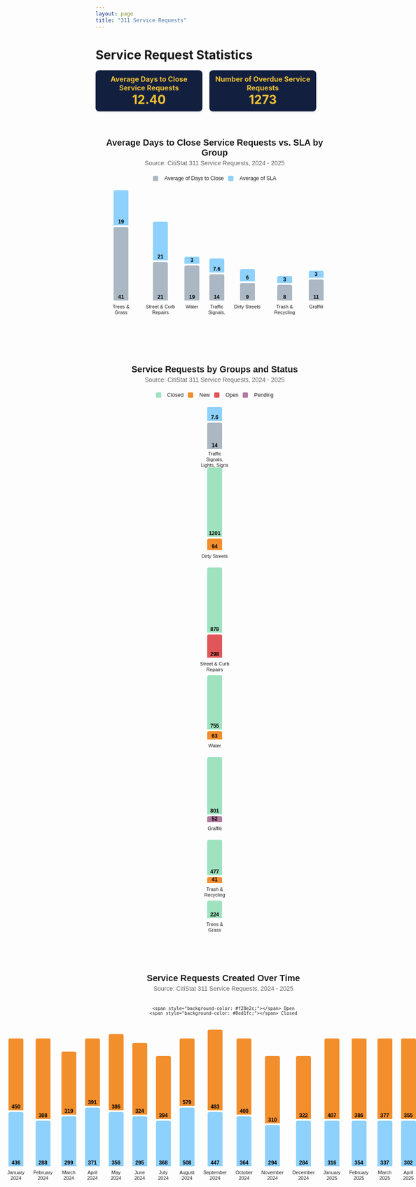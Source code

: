 ```yaml
---
layout: page
title: "311 Service Requests"
---
```


# Service Request Statistics

<b></b>
<b></b>

<!-- Stat Boxes -->
<div style="display: flex; gap: 16px; justify-content: center; align-items: stretch;">
  <div style="background-color: #121f3f; padding: 10px; border-radius: 8px; width: 250px; text-align: center; box-shadow: 0 2px 4px rgba(0,0,0,0.1);">
    <div style="color: #f1c232; font-weight: bold; font-size: 16px;">Average Days to Close Service Requests</div>
    <div style="color: #f1c232; font-weight: bold; font-size: 28px;">12.40</div>
  </div>
  <div style="background-color: #121f3f; padding: 10px; border-radius: 8px; width: 250px; text-align: center; box-shadow: 0 2px 4px rgba(0,0,0,0.1);">
    <div style="color: #f1c232; font-weight: bold; font-size: 16px;">Number of Overdue Service Requests</div>
    <div style="color: #f1c232; font-weight: bold; font-size: 28px;">1273</div>
  </div>
</div>

<style>
/* General Layout */
.bar-chart {
  max-width: 900px;
  margin: 40px auto;
  padding: 20px;
  font-family: sans-serif;
  display: block;
  text-align: center;
}
.chart-title {
  text-align: center;
  font-size: 20px;
  font-weight: bold;
  margin-bottom: 4px;
}
.chart-subtitle {
  text-align: center;
  font-size: 14px;
  color: #666;
  margin-bottom: 20px;
}
.chart-legend {
  display: flex;
  justify-content: center;
  align-items: center;
  font-size: 12px;
  margin-bottom: 20px;
  gap: 10px;
}
.chart-legend span {
  display: inline-block;
  width: 12px;
  height: 12px;
  border-radius: 2px;
  margin-right: 4px;
}

/* Bar Area */
.bar-container {
  display: flex;
  align-items: flex-end;
  gap: 20px;
  overflow-x: auto;
  padding-bottom: 30px;
}
.bar-group {
  display: flex;
  flex-direction: column;
  align-items: center;
  gap: 4px;
}

/* Bar and Labels */
.bar {
  width: 30px;
  display: flex;
  align-items: flex-end;
  justify-content: center;
  font-size: 12px;
  font-weight: bold;
  color: #000;
  border-radius: 4px 4px 0 0;
  padding: 2px;
  line-height: 1;
}
.bar-name {
  margin-top: 4px;
  font-size: 11px;
  text-align: center;
  max-width: 70px;
  line-height: 13px;
  height: 28px; /* Fixed height for alignment */
  white-space: normal;
  overflow: hidden;
}
.bar-label {
  margin-top: 6px;
  font-size: 11px;
  text-align: center;
  max-width: 70px;
  line-height: 1.2;
  height: 28px; /* Fix height to prevent pushing bars */
  display: flex;
  align-items: center;
  justify-content: center;
  flex-direction: column;
  white-space: normal;
}


/* Bar Colors */
.close-bar { background-color: #abb8c3; }
.sla-bar { background-color: #8ed1fc; }
.closed { background-color: #9FE2BF; }
.new { background-color: #f28e2c; }
.open { background-color: #e15759; }
.pending { background-color: #b07aa1; }
</style>

<!-- Chart 1: Average vs SLA -->
<div class="bar-chart" style="margin-left: auto; margin-right: auto;">
  <div class="chart-title">Average Days to Close Service Requests vs. SLA by Group</div>
  <div class="chart-subtitle">Source: CitiStat 311 Service Requests, 2024 - 2025</div>
  <div class="chart-legend">
    <span style="background-color: #abb8c3;"></span> Average of Days to Close
    <span style="background-color: #8ed1fc;"></span> Average of SLA
  </div>
  <div class="bar-container">
    <div class="bar-group">
      <div class="bar sla-bar" style="height: 76px;">19</div>
      <div class="bar close-bar" style="height: 164px;">41</div>
      <div class="bar-name">Trees & Grass</div>
    </div>
    <div class="bar-group">
      <div class="bar sla-bar" style="height: 84px;">21</div>
      <div class="bar close-bar" style="height: 84px;">21</div>
      <div class="bar-name">Street & Curb Repairs</div>
    </div>
    <div class="bar-group">
      <div class="bar sla-bar" style="height: 12px;">3</div>
      <div class="bar close-bar" style="height: 76px;">19</div>
      <div class="bar-name">Water</div>
    </div>
    <div class="bar-group">
      <div class="bar sla-bar" style="height: 28px;">7.6</div>
      <div class="bar close-bar" style="height: 56px;">14</div>
      <div class="bar-name">Traffic<br>Signals,<br>Lights,<br>Signs</div>
    </div>
    <div class="bar-group">
      <div class="bar sla-bar" style="height: 24px;">6</div>
      <div class="bar close-bar" style="height: 36px;">9</div>
      <div class="bar-name">Dirty Streets</div>
    </div>
    <div class="bar-group">
      <div class="bar sla-bar" style="height: 12px;">3</div>
      <div class="bar close-bar" style="height: 32px;">8</div>
      <div class="bar-name">Trash & Recycling</div>
    </div>
    <div class="bar-group">
      <div class="bar sla-bar" style="height: 12px;">3</div>
      <div class="bar close-bar" style="height: 44px;">11</div>
      <div class="bar-name">Graffiti</div>
    </div>
  </div>
</div>

<!-- Chart 2: Service Requests by Group and Status -->

<style>
.bar-chart {
  width: 100%;
  max-width: 900px;
  margin: 40px auto;
  padding: 20px;
  font-family: sans-serif;
  text-align: center;
  display: flex;
  flex-direction: column;
  align-items: center;
}

.bar-container {
  display: flex;
  align-items: flex-end;
  justify-content: center;
  gap: 20px;
  overflow-x: auto;
  padding-bottom: 30px;
}
</style>
<div class="bar-chart" style="margin-left: auto; margin-right: auto;">
  <div class="chart-title">Service Requests by Groups and Status</div>
  <div class="chart-subtitle">Source: CitiStat 311 Service Requests, 2024 - 2025</div>
  <div class="chart-legend">
    <span style="background-color: #9FE2BF;"></span> Closed
    <span style="background-color: #f28e2c;"></span> New
    <span style="background-color: #e15759;"></span> Open
    <span style="background-color: #b07aa1;"></span> Pending
  </div>
  <div class="bar-container">
<div class="bar-group">
  <div class="bar sla-bar" style="height: 28px;">7.6</div>
  <div class="bar close-bar" style="height: 56px;">14</div>
  <div class="bar-label">
    Traffic Signals,<br>Lights, Signs
  </div>
    <div class="bar-group">
      <div class="bar closed" style="height: 155px;">1201</div>
      <div class="bar new" style="height: 22px;">94</div>
      <div class="bar-name">Dirty Streets</div>
    </div>
    <div class="bar-group">
      <div class="bar closed" style="height: 145px;">878</div>
      <div class="bar open" style="height: 49px;">298</div>
      <div class="bar-name">Street & Curb Repairs</div>
    </div>
    <div class="bar-group">
      <div class="bar closed" style="height: 120px;">755</div>
      <div class="bar new" style="height: 15px;">63</div>
      <div class="bar-name">Water</div>
    </div>
    <div class="bar-group">
      <div class="bar closed" style="height: 127px;">801</div>
      <div class="bar pending" style="height: 10px;">52</div>
      <div class="bar-name">Graffiti</div>
    </div>
    <div class="bar-group">
      <div class="bar closed" style="height: 77px;">477</div>
      <div class="bar new" style="height: 10px;">41</div>
      <div class="bar-name">Trash & Recycling</div>
    </div>
    <div class="bar-group">
      <div class="bar closed" style="height: 36px;">224</div>
      <div class="bar-name">Trees & Grass</div>
    </div>
  </div>
</div>

<!-- Chart 3: Service Requests Created Over Time -->

<div class="bar-chart">
  <div class="chart-title">Service Requests Created Over Time</div>
  <div class="chart-subtitle">Source: CitiStat 311 Service Requests, 2024 - 2025</div>
  <div class="chart-legend">
    
    <span style="background-color: #f28e2c;"></span> Open
    <span style="background-color: #8ed1fc;"></span> Closed
  </div>
  <div class="bar-container">
    <div class="bar-group">
      <div class="bar" style="background-color: #f28e2c; height: 160px;">450</div>
      <div class="bar" style="background-color: #8ed1fc; height: 120px;">436</div>
      <div class="bar-name">January<br>2024</div>
    </div>
    <div class="bar-group">
      <div class="bar" style="background-color: #f28e2c; height: 180px;">308</div>
      <div class="bar" style="background-color: #8ed1fc; height: 100px;">288</div>
      <div class="bar-name">February<br>2024</div>
    </div>
    <div class="bar-group">
      <div class="bar" style="background-color: #f28e2c; height: 140px;">319</div>
      <div class="bar" style="background-color: #8ed1fc; height: 110px;">299</div>
      <div class="bar-name">March<br>2024</div>
    </div>
    <div class="bar-group">
      <div class="bar" style="background-color: #f28e2c; height: 150px;">391</div>
      <div class="bar" style="background-color: #8ed1fc; height: 130px;">371</div>
      <div class="bar-name">April<br>2024</div>
    </div>
    <div class="bar-group">
      <div class="bar" style="background-color: #f28e2c; height: 170px;">386</div>
      <div class="bar" style="background-color: #8ed1fc; height: 120px;">356</div>
      <div class="bar-name">May<br>2024</div>
    </div>
    <div class="bar-group">
      <div class="bar" style="background-color: #f28e2c; height: 160px;">324</div>
      <div class="bar" style="background-color: #8ed1fc; height: 110px;">295</div>
      <div class="bar-name">June<br>2024</div>
    </div>
    <div class="bar-group">
      <div class="bar" style="background-color: #f28e2c; height: 140px;">394</div>
      <div class="bar" style="background-color: #8ed1fc; height: 100px;">368</div>
      <div class="bar-name">July<br>2024</div>
    </div>
    <div class="bar-group">
      <div class="bar" style="background-color: #f28e2c; height: 150px;">579</div>
      <div class="bar" style="background-color: #8ed1fc; height: 130px;">508</div>
      <div class="bar-name">August<br>2024</div>
    </div>
    <div class="bar-group">
      <div class="bar" style="background-color: #f28e2c; height: 180px;">483</div>
      <div class="bar" style="background-color: #8ed1fc; height: 120px;">447</div>
      <div class="bar-name">September 2024</div>
    </div>
    <div class="bar-group">
      <div class="bar" style="background-color: #f28e2c; height: 170px;">400</div>
      <div class="bar" style="background-color: #8ed1fc; height: 110px;">364</div>
      <div class="bar-name">October<br>2024</div>
    </div>
    <div class="bar-group">
      <div class="bar" style="background-color: #f28e2c; height: 150px;">310</div>
      <div class="bar" style="background-color: #8ed1fc; height: 90px;">294</div>
      <div class="bar-name">November<br>2024</div>
    </div>
    <div class="bar-group">
      <div class="bar" style="background-color: #f28e2c; height: 140px;">322</div>
      <div class="bar" style="background-color: #8ed1fc; height: 100px;">284</div>
      <div class="bar-name">December<br>2024</div>
    </div>
    <div class="bar-group">
      <div class="bar" style="background-color: #f28e2c; height: 180px;">407</div>
      <div class="bar" style="background-color: #8ed1fc; height: 100px;">316</div>
      <div class="bar-name">January<br>2025</div>
    </div>
    <div class="bar-group">
      <div class="bar" style="background-color: #f28e2c; height: 180px;">386</div>
      <div class="bar" style="background-color: #8ed1fc; height: 100px;">354</div>
      <div class="bar-name">February<br>2025</div>
    </div>
    <div class="bar-group">
      <div class="bar" style="background-color: #f28e2c; height: 180px;">377</div>
      <div class="bar" style="background-color: #8ed1fc; height: 100px;">337</div>
      <div class="bar-name">March<br>2025</div>
    </div>
    <div class="bar-group">
      <div class="bar" style="background-color: #f28e2c; height: 180px;">355</div>
      <div class="bar" style="background-color: #8ed1fc; height: 100px;">302</div>
      <div class="bar-name">April<br>2025</div>
    </div>
    <div class="bar-group">
      <div class="bar" style="background-color: #f28e2c; height: 180px;">331</div>
      <div class="bar" style="background-color: #8ed1fc; height: 100px;">231</div>
      <div class="bar-name">May<br>2025</div>
    </div>
  </div>
</div>
